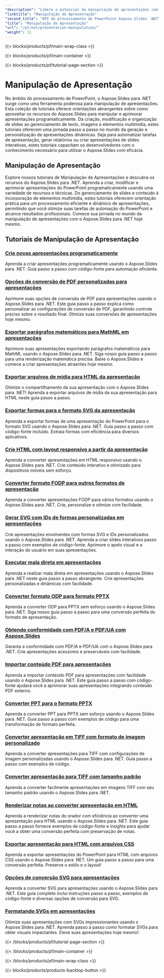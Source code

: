 ```yaml
---
"description": "Libere o potencial da manipulação de apresentações com os tutoriais do Aspose.Slides para .NET. Aprenda a criar, personalizar e aprimorar apresentações do PowerPoint dinamicamente, programaticamente. Aprimore suas habilidades de processamento do PowerPoint hoje mesmo!"
"linktitle": "Manipulação de Apresentação"
"second_title": "API de processamento de PowerPoint Aspose.Slides .NET"
"title": "Manipulação de Apresentação"
"url": "/pt/net/presentation-manipulation/"
"weight": 11
---
```


{{< blocks/products/pf/main-wrap-class >}}

{{< blocks/products/pf/main-container >}}

{{< blocks/products/pf/tutorial-page-section >}}

# Manipulação de Apresentação

No âmbito do processamento de PowerPoint, o Aspose.Slides para .NET surge como uma ferramenta poderosa para manipulação de apresentações. Esta coleção de tutoriais oferece orientações abrangentes sobre como aproveitar os recursos do Aspose.Slides para manipular e aprimorar apresentações programaticamente. Da criação, modificação e organização de slides ao gerenciamento de texto, imagens e elementos multimídia, estes tutoriais oferecem uma jornada passo a passo no mundo da geração e personalização de apresentações dinâmicas. Seja para automatizar tarefas de apresentação, gerar relatórios ou criar apresentações de slides interativas, estes tutoriais capacitam os desenvolvedores com o conhecimento necessário para utilizar o Aspose.Slides com eficácia.

## Manipulação de Apresentação
Explore nossos tutoriais de Manipulação de Apresentações e descubra os recursos do Aspose.Slides para .NET. Aprenda a criar, modificar e aprimorar apresentações do PowerPoint programaticamente usando uma variedade de recursos e técnicas. Do gerenciamento de slides e conteúdo à incorporação de elementos multimídia, estes tutoriais oferecem orientação prática para um processamento eficiente e dinâmico de apresentações, permitindo que você otimize suas tarefas de automação do PowerPoint e alcance resultados profissionais. Comece sua jornada no mundo da manipulação de apresentações com o Aspose.Slides para .NET hoje mesmo.

## Tutoriais de Manipulação de Apresentação
### [Crie novas apresentações programaticamente](./create-new-presentations-programmatically/)
Aprenda a criar apresentações programaticamente usando o Aspose.Slides para .NET. Guia passo a passo com código-fonte para automação eficiente.
### [Opções de conversão de PDF personalizadas para apresentações](./custom-pdf-conversion-options-for-presentations/)
Aprimore suas opções de conversão de PDF para apresentações usando o Aspose.Slides para .NET. Este guia passo a passo explica como personalizar as configurações de conversão de PDF, garantindo controle preciso sobre o resultado final. Otimize suas conversões de apresentações hoje mesmo.
### [Exportar parágrafos matemáticos para MathML em apresentações](./export-math-paragraphs-to-mathml-in-presentations/)
Aprimore suas apresentações exportando parágrafos matemáticos para MathML usando o Aspose.Slides para .NET. Siga nosso guia passo a passo para uma renderização matemática precisa. Baixe o Aspose.Slides e comece a criar apresentações atraentes hoje mesmo.
### [Exportar arquivos de mídia para HTML da apresentação](./export-media-files-to-html-from-presentation/)
Otimize o compartilhamento da sua apresentação com o Aspose.Slides para .NET! Aprenda a exportar arquivos de mídia da sua apresentação para HTML neste guia passo a passo. 
### [Exportar formas para o formato SVG da apresentação](./export-shapes-to-svg-format-from-presentation/)
Aprenda a exportar formas de uma apresentação do PowerPoint para o formato SVG usando o Aspose.Slides para .NET. Guia passo a passo com código-fonte incluído. Extraia formas com eficiência para diversos aplicativos.
### [Crie HTML com layout responsivo a partir da apresentação](./create-html-with-responsive-layout-from-presentation/)
Aprenda a converter apresentações em HTML responsivo usando o Aspose.Slides para .NET. Crie conteúdo interativo e otimizado para dispositivos móveis sem esforço.
### [Converter formato FODP para outros formatos de apresentação](./convert-fodp-format-to-other-presentation-formats/)
Aprenda a converter apresentações FODP para vários formatos usando o Aspose.Slides para .NET. Crie, personalize e otimize com facilidade.
### [Gerar SVG com IDs de formas personalizadas em apresentações](./generate-svg-with-custom-shape-ids-in-presentations/)
Crie apresentações envolventes com formas SVG e IDs personalizados usando o Aspose.Slides para .NET. Aprenda a criar slides interativos passo a passo com exemplos de código-fonte. Aprimore o apelo visual e a interação do usuário em suas apresentações.
### [Executar mala direta em apresentações](./perform-mail-merge-in-presentations/)
Aprenda a realizar mala direta em apresentações usando o Aspose.Slides para .NET neste guia passo a passo abrangente. Crie apresentações personalizadas e dinâmicas com facilidade.
### [Converter formato ODP para formato PPTX](./convert-odp-format-to-pptx-format/)
Aprenda a converter ODP para PPTX sem esforço usando o Aspose.Slides para .NET. Siga nosso guia passo a passo para uma conversão perfeita do formato de apresentação.
### [Obtendo conformidade com PDF/A e PDF/UA com Aspose.Slides](./achieving-pdf-a-and-pdf-ua-conformance-with-aspose-slides/)
Garanta a conformidade com PDF/A e PDF/UA com o Aspose.Slides para .NET. Crie apresentações acessíveis e preserváveis com facilidade.
### [Importar conteúdo PDF para apresentações](./import-pdf-content-into-presentations/)
Aprenda a importar conteúdo PDF para apresentações com facilidade usando o Aspose.Slides para .NET. Este guia passo a passo com código-fonte ajudará você a aprimorar suas apresentações integrando conteúdo PDF externo.
### [Converter PPT para o formato PPTX](./convert-ppt-to-pptx-format/)
Aprenda a converter PPT para PPTX sem esforço usando o Aspose.Slides para .NET. Guia passo a passo com exemplos de código para uma transformação de formato perfeita.
### [Converter apresentação em TIFF com formato de imagem personalizado](./convert-presentation-to-tiff-with-custom-image-format/)
Aprenda a converter apresentações para TIFF com configurações de imagem personalizadas usando o Aspose.Slides para .NET. Guia passo a passo com exemplos de código.
### [Converter apresentação para TIFF com tamanho padrão](./convert-presentation-to-tiff-with-default-size/)
Aprenda a converter facilmente apresentações em imagens TIFF com seu tamanho padrão usando o Aspose.Slides para .NET.
### [Renderizar notas ao converter apresentação em HTML](./render-notes-while-converting-presentation-to-html/)
Aprenda a renderizar notas do orador com eficiência ao converter uma apresentação para HTML usando o Aspose.Slides para .NET. Este guia passo a passo fornece exemplos de código-fonte e insights para ajudar você a obter uma conversão perfeita com preservação de notas. 
### [Exportar apresentação para HTML com arquivos CSS](./export-presentation-to-html-with-css-files/)
Aprenda a exportar apresentações do PowerPoint para HTML com arquivos CSS usando o Aspose.Slides para .NET. Um guia passo a passo para uma conversão perfeita. Preserve o estilo e o layout! 
### [Opções de conversão SVG para apresentações](./svg-conversion-options-for-presentations/)
Aprenda a converter SVG para apresentações usando o Aspose.Slides para .NET. Este guia completo inclui instruções passo a passo, exemplos de código-fonte e diversas opções de conversão para SVG.
### [Formatando SVGs em apresentações](./formatting-svgs-in-presentations/)
Otimize suas apresentações com SVGs impressionantes usando o Aspose.Slides para .NET. Aprenda passo a passo como formatar SVGs para obter visuais impactantes. Eleve suas apresentações hoje mesmo! 

{{< /blocks/products/pf/tutorial-page-section >}}

{{< /blocks/products/pf/main-container >}}

{{< /blocks/products/pf/main-wrap-class >}}

{{< blocks/products/products-backtop-button >}}